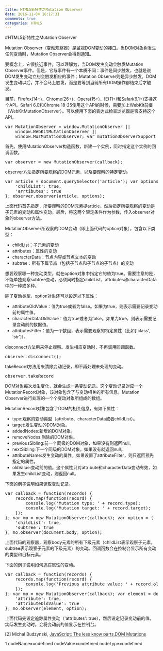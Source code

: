 ```yaml
---
title: HTML5新特性之Mutation Observer
date: 2016-11-04 16:17:31
comments: true
categories: HTML5
---
```


#HTML5新特性之Mutation Observer
<p>Mutation Observer（变动观察器）是监视DOM变动的接口。当DOM对象树发生任何变动时，Mutation Observer会得到通知。</p><p>要概念上，它很接近事件。可以理解为，当DOM发生变动会触发Mutation Observer事件。但是，它与事件有一个本质不同：事件是同步触发，也就是说DOM发生变动立刻会触发相应的事件；Mutation Observer则是异步触发，DOM发生变动以后，并不会马上触发，而是要等到当前所有DOM操作都结束后才触发。</p><p>目前，Firefox(14+)、Chrome(26+)、Opera(15+)、IE(11+)和Safari(6.1+)支持这个API。Safari 6.0和Chrome 18-25使用这个API的时候，需要加上WebKit前缀（WebKitMutationObserver）。可以使用下面的表达式检查浏览器是否支持这个API。</p><div class="cnblogs_code">
<pre>var MutationObserver = window.MutationObserver ||
    window.WebKitMutationObserver ||
    window.MozMutationObserver; var mutationObserverSupport = !!MutationObserver;</pre>
</div><p>首先，使用MutationObserver构造函数，新建一个实例，同时指定这个实例的回调函数。</p><div class="cnblogs_code">
<pre>var observer = new MutationObserver(callback);</pre>
</div><p>observer方法指定所要观察的DOM元素，以及要观察的特定变动。</p><div class="cnblogs_code">
<pre>var article = document.querySelector('article'); var options = {
    'childList': true,
    'arrtibutes': true
}; observer.observer(article, options);</pre>
</div><p>上面代码首先指定，所要观察的DOM元素提article，然后指定所要观察的变动是子元素的变动和属性变动。最后，将这两个限定条件作为参数，传入observer对象的observer方法。</p><p>MutationObserver所观察的DOM变动（即上面代码的option对象），包含以下类型：</p><ul>
<li>childList：子元素的变动</li>
<li>attributes：属性的变动</li>
<li>characterData：节点内容或节点文本的变动</li>
<li>subtree：所有下属节点（包括子节点和子节点的子节点）的变动</li>
</ul><p>想要观察哪一种变动类型，就在option对象中指定它的值为true。需要注意的是，不能单独观察subtree变动，必须同时指定childList、attributes和characterData中的一种或多种。</p><p>除了变动类型，option对象还可以设定以下属性：</p><ul>
<li>attributeOldValue：值为true或者为false。如果为true，则表示需要记录变动前的属性值。</li>
<li>characterDataOldValue：值为true或者为false。如果为true，则表示需要记录变动前的数据值。</li>
<li>attributesFilter：值为一个数组，表示需要观察的特定属性（比如['class', 'str']）。</li>
</ul><p>disconnect方法用来停止观察。发生相应变动时，不再调用回调函数。</p><div class="cnblogs_code">
<pre>observer.disconnect();</pre>
</div><p>takeRecord方法用来清除变动记录，即不再处理未处理的变动。</p><div class="cnblogs_code">
<pre>observer.takeRecord</pre>
</div><p>DOM对象每次发生变化，就会生成一条变动记录。这个变动记录对应一个MutationRecord对象，该对象包含了与变动相关的所有信息。Mutation Observer进行处理的一个个变动对象所组成的数组。</p><p>MutationRecord对象包含了DOM的相关信息，有如下属性：</p><ul>
<li>type:观察的变动类型（attribute、characterData或者childList）。</li>
<li>target:发生变动的DOM对象。</li>
<li>addedNodes:新增的DOM对象。</li>
<li>removeNodes:删除的DOM对象。</li>
<li>previousSibling:前一个同级的DOM对象，如果没有则返回null。</li>
<li>nextSibling:下一个同级的DOM对象，如果没有就返回null。</li>
<li>attributeName:发生变动的属性。如果设置了attributeFilter，则只返回预先指定的属性。</li>
<li>oldValue:变动前的值。这个属性只对attribute和characterData变动有效，如果发生childList变动，则返回null。</li>
</ul><p>下面的例子说明如果读取变动记录。</p><div class="cnblogs_code">
<pre>var callback = function(records) {
    records.map(function(record) {
        console.log('Mutation type: ' + record.type);
        console.log('Mutation target: ' + record.target);
    });
}; var mo = new MutationObserver(callback); var option = {
    'childList': true,
    'subtree': true
}; mo.observer(document.body, option);</pre>
</div><p>上面代码的观察器，观察body元素的所有下级元素（childList表示观察子元素，subtree表示观察子元素的下级元素）的变动。回调函数会在控制台显示所有变动的类型和目标元素。</p><p>下面的例子说明如何追踪属性的变动。</p><div class="cnblogs_code">
<pre>var callback = function(records) {
    records.map(function(record) {
        console.log('Previous attribute value: ' + record.oldValue);
    });
}; var mo = new MutationObserver(callback); var element = document.getElementById('#my_element'); var option = {
    'attribute': true,
    'attributeOldValue': true
}; mo.observer(element, option);</pre>
</div><p>上面代码先设定追踪属性变动（'attributes': true），然后设定记录变动前的值。实际发生变动时，会将变动前的值显示在控制台。</p><p>[2] Michal Budzynski,&nbsp;<a href="http://michalbe.blogspot.com/2013/04/javascript-less-known-parts-dom.html">JavaScript: The less know parts.DOM Mutations</a></p>1 nodeName=undefined nodeValue=undefined nodeType=undefined
